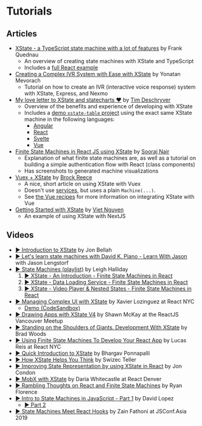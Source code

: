 # Tutorials

## Articles

- [XState - a TypeScript state machine with a lot of features](http://realfiction.net/2019/01/30/xstate-a-typescript-state-machine-with-a-lot-of-features) by Frank Quednau
  - An overview of creating state machines with XState and TypeScript
  - Includes a [full React example](https://github.com/flq/test-of-xstate)
- [Creating a Complex IVR System with Ease with XState](https://www.nexmo.com/blog/2019/06/20/creating-a-complex-ivr-system-with-ease-with-xstate/) by Yonatan Mevorach
  - Tutorial on how to create an IVR (interactive voice response) system with XState, Express, and Nexmo
- [My love letter to XState and statecharts ♥](https://dev.to/timdeschryver/my-love-letter-to-xstate-and-statecharts-287b) by [Tim Deschryver](https://dev.to/timdeschryver)
  - Overview of the benefits and experience of developing with XState
  - Includes a [demo `xstate-table` project](https://github.com/timdeschryver/xstate-table) using the exact same XState machine in the following languages:
    - [Angular](https://stackblitz.com/edit/xstate-angular-table)
    - [React](https://codesandbox.io/s/1dtmk)
    - [Svelte](https://codesandbox.io/s/yb6lq)
    - [Vue](https://codesandbox.io/s/707t4)
- [Finite State Machines in React JS using XState](https://www.skcript.com/svr/finite-state-machines-in-react-js-using-xstate/) by [Sooraj Nair](https://www.linkedin.com/in/sooraj-nair-a81543172/)
  - Explanation of what finite state machines are, as well as a tutorial on building a simple authentication flow with React (class components)
  - Has screenshots to generated machine visualizations
- [Vuex + XState](https://medium.com/@brockreece/vuex-xstate-4f9ea23bb24e) by [Brock Reece](https://medium.com/@brockreece)
  - A nice, short article on using XState with Vuex
  - Doesn't use [services](../guides/interpretation.md), but uses a plain `Machine(...)`.
  - See [the Vue recipes](../recipes/vue.md) for more information on integrating XState with Vue
- [Getting Started with XState](https://www.vietnguyen.site/getting-started-with-xstate/) by [Viet Nguyen](https://www.vietnguyen.site)
  - An example of using XState with NextJS

## Videos

- [▶ Introduction to XState](https://www.youtube.com/watch?v=73Ch_EL4YVc) by Jon Bellah
- [▶ Let's learn state machines with David K. Piano - Learn With Jason](https://www.youtube.com/watch?v=czi24DqUfSA) with Jason Lengstorf
- [▶ State Machines (playlist)](https://www.youtube.com/watch?v=iDZxjJYMOUQ&list=PL8fumNHsC-3MFSqjrn603qkkK6KY3PBDZ) by Leigh Halliday
  1. [▶ XState - An Introduction - Finite State Machines in React](https://www.youtube.com/watch?v=iDZxjJYMOUQ&list=PL8fumNHsC-3MFSqjrn603qkkK6KY3PBDZ&index=1)
  2. [▶ XState - Data Loading Service - Finite State Machines in React](https://www.youtube.com/watch?v=XaHk9vhmus4&list=PL8fumNHsC-3MFSqjrn603qkkK6KY3PBDZ&index=2)
  3. [▶ XState - Video Player & Nested States - Finite State Machines in React](https://www.youtube.com/watch?v=d8V5vcZOQe4&list=PL8fumNHsC-3MFSqjrn603qkkK6KY3PBDZ&index=3)
- [▶ Managing Complex UI with XState](https://www.youtube.com/watch?v=i0rhP7TTQBg) by Xavier Lozinguez at React NYC
  - [Demo (CodeSandbox)](https://codesandbox.io/s/k06kloqzyo)
- [▶ Drawing Apps with XState V4](https://www.youtube.com/watch?v=jw03YmNffks) by Shawn McKay at the ReactJS Vancouver Meetup
- [▶ Standing on the Shoulders of Giants. Development With XState](https://www.youtube.com/watch?v=GuzcWkVrqLg) by Brad Woods
- [▶ Using Finite State Machines To Develop Your React App](https://www.youtube.com/watch?v=p_md9SZEKV8) by Lucas Reis at React NYC
- [▶ Quick Introduction to XState](https://www.youtube.com/watch?v=QUPEDXp4ljs) by Bhargav Ponnapalli
- [▶ How XState Helps You Think](https://www.youtube.com/watch?v=JfU3uPU7Q9Q) by Swizec Teller
- [▶ Improving State Representation by using XState in React](https://www.youtube.com/watch?v=hG3UHNCUdzQ) by Jon Condon
- [▶ MobX with XState](https://www.youtube.com/watch?v=Va_d5JmDHnA) by Daria Whitecastle at React Denver
- [▶ Rambling Thoughts on React and Finite State Machines](https://www.youtube.com/watch?v=WbhpQXH7XMw) by Ryan Florence
- [▶ Intro to State Machines in JavaScript - Part 1](https://www.youtube.com/watch?v=HBJ-8YEw39E) by David Lopez
  - [▶ Part 2](https://www.youtube.com/watch?v=dB1tGv2WGBI)
- [▶ State Machines Meet React Hooks](https://www.youtube.com/watch?v=ioh7aqrBcs0) by Zain Fathoni at JSConf.Asia 2019
